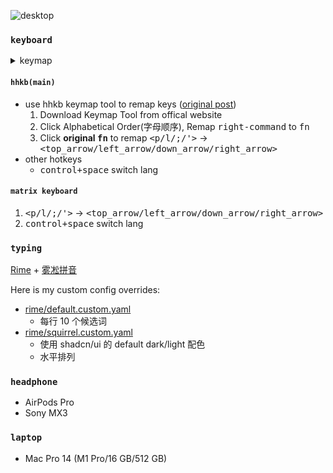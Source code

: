 ![desktop](https://realme-ten.vercel.app/api/v1/banner?colorA=1e3a8a&colorB=1d4ed8&textColor=60a5fa&title=Workspace&subtitle=HAPPY%20HACKING&desc=my%20desktop%20workspace)

### `keyboard`

<details>
<summary>keymap</summary>
<p>

- <kbd>contorl+h</kbd> - del char before cursor
- <kbd>control+k</kbd> - del remain words after cusor
- <kbd>control+u</kbd> - (working on terminal) clear input
- <kbd>control+a/e/f/b/p/n</kbd> - move cusor `ahead/end/forward/backward/prev/next`, `a/e` is useful. `f/b` with <kbd>option</kbd>, move cursor word by word is optional.
- <kbd>fn+command+up/down</kbd> - move cusor to top/bottom of file
- <kbd>control+command+space</kbd> - emoji panel

</p>
</details>

#### `hhkb(main)`

- use hhkb keymap tool to remap keys ([original post](https://www.v2ex.com/t/865202))
  1. Download Keymap Tool from offical website
  2. Click Alphabetical Order(字母顺序), Remap <kbd>right-command</kbd> to <kbd>fn</kbd>
  3. Click **original <kbd>fn</kbd>** to remap <kbd><p/l/;/'></kbd> -> <kbd><top_arrow/left_arrow/down_arrow/right_arrow></kbd>
- other hotkeys
  - <kbd>control+space</kbd> switch lang

#### `matrix keyboard`

1. <kbd><p/l/;/'></kbd> -> <kbd><top_arrow/left_arrow/down_arrow/right_arrow></kbd>
2. <kbd>control+space</kbd> switch lang

### `typing`

[Rime](https://rime.im/) + [雾凇拼音](https://github.com/iDvel/rime-ice?tab=readme-ov-file#%E4%B8%9C%E9%A3%8E%E7%A0%B4-plum)

Here is my custom config overrides:

- [rime/default.custom.yaml](rime/default.custom.yaml)
  - 每行 10 个候选词
- [rime/squirrel.custom.yaml](rime/squirrel.custom.yaml)
  - 使用 shadcn/ui 的 default dark/light 配色
  - 水平排列

### `headphone`

- AirPods Pro
- Sony MX3

### `laptop`

- Mac Pro 14 (M1 Pro/16 GB/512 GB)
